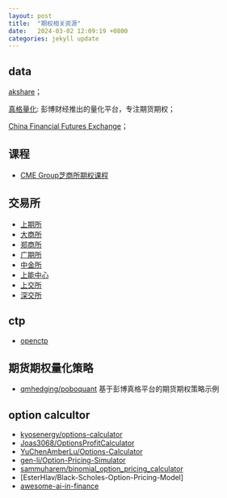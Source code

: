```yaml
---
layout: post
title:  "期权相关资源"
date:   2024-03-02 12:09:19 +0800
categories: jekyll update
---
```

## data
[akshare](https://github.com/akfamily/akshare/tree/main?tab=readme-ov-file)；   

[真格量化](https://quant.pobo.net.cn/login#/): 彭博财经推出的量化平台，专注期货期权；   

[China Financial Futures Exchange](http://www.cffex.com.cn/lssjxz/)；   
## 课程
- [CME Group芝商所期权课程](https://www.cmegroup.com/cn-s/education/courses/option-strategies.html)
## 交易所
- [上期所](https://www.shfe.com.cn)
- [大商所](http://www.dce.com.cn)
- [郑商所](http://www.czce.com.cn)
- [广期所](http://www.gfex.com.cn)
- [中金所](http://www.cffex.com.cn)
- [上能中心](https://www.ine.cn)
- [上交所](http://www.sse.com.cn)
- [深交所](https://www.szse.cn)
## ctp
- [openctp](https://github.com/openctp/openctp)

## 期货期权量化策略
- [qmhedging/poboquant](https://github.com/qmhedging/poboquant?tab=readme-ov-file) 基于彭博真格平台的期货期权策略示例

## option calcultor
- [kyosenergy/options-calculator](https://github.com/kyosenergy/options-calculator/tree/master)
- [Joas3068/OptionsProfitCalculator](https://github.com/Joas3068/OptionsProfitCalculator)
- [YuChenAmberLu/Options-Calculator](https://github.com/YuChenAmberLu/Options-Calculator)
- [gen-li/Option-Pricing-Simulator](https://github.com/gen-li/Option-Pricing-Simulator)
- [sammuharem/binomial_option_pricing_calculator](https://github.com/sammuharem/binomial_option_pricing_calculator)
- [EsterHlav/Black-Scholes-Option-Pricing-Model]
- [awesome-ai-in-finance](https://github.com/georgezouq/awesome-ai-in-finance)